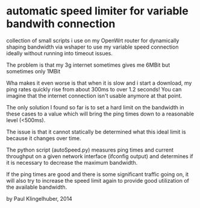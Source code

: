 # automatic speed limiter for variable bandwith connection

collection of small scripts i use on my OpenWrt router for dynamically shaping bandwidth via wshaper to use my variable speed connection ideally without running into timeout issues.

The problem is that my 3g internet sometimes gives me 6MBit but sometimes only 1MBit

Wha makes it even worse is that when it is slow and i start a download, my ping rates quickly rise from about 300ms to over 1.2 seconds! You can imagine that the internet connection isn't usable anymore at that point.

The only solution I found so far is to set a hard limit on the bandwidth in these cases to a value which will bring the ping times down to a reasonable level (<500ms).

The issue is that it cannot statically be determined what this ideal limit is because it changes over time.

The python script (autoSpeed.py) measures ping times and current throughput on a given network interface (ifconfig output) and determines if it is necessary to decrease the maximum bandwidth.

If the ping times are good and there is some significant traffic going on, it will also try to increase the speed limit again to provide good utilization of the available bandwidth.

by Paul Klingelhuber, 2014
